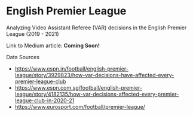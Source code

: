# English Premier League
Analyzing Video Assistant Referee (VAR) decisions in the English Premier League (2019 - 2021)

Link to Medium article: **Coming Soon!**

Data Sources
- https://www.espn.in/football/english-premier-league/story/3929823/how-var-decisions-have-affected-every-premier-league-club
- https://www.espn.com.sg/football/english-premier-league/story/4182135/how-var-decisions-affected-every-premier-league-club-in-2020-21
- https://www.eurosport.com/football/premier-league/
